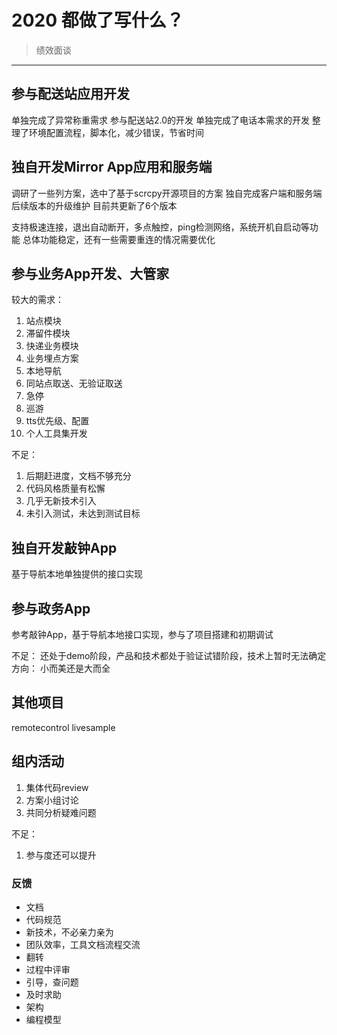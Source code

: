# 2020 都做了写什么？

> 绩效面谈

---

## 参与配送站应用开发

  单独完成了异常称重需求
  参与配送站2.0的开发
  单独完成了电话本需求的开发
  整理了环境配置流程，脚本化，减少错误，节省时间
  
## 独自开发Mirror App应用和服务端

  调研了一些列方案，选中了基于scrcpy开源项目的方案
  独自完成客户端和服务端
  后续版本的升级维护
  目前共更新了6个版本

  支持极速连接，退出自动断开，多点触控，ping检测网络，系统开机自启动等功能
  总体功能稳定，还有一些需要重连的情况需要优化
  
## 参与业务App开发、大管家
  
较大的需求：

1. 站点模块
2. 滞留件模块
3. 快递业务模块
4. 业务埋点方案
5. 本地导航
6. 同站点取送、无验证取送
7. 急停
8. 巡游
9. tts优先级、配置
10. 个人工具集开发

不足：

1. 后期赶进度，文档不够充分
2. 代码风格质量有松懈
3. 几乎无新技术引入
4. 未引入测试，未达到测试目标

## 独自开发敲钟App

基于导航本地单独提供的接口实现
  
## 参与政务App

参考敲钟App，基于导航本地接口实现，参与了项目搭建和初期调试

不足：
还处于demo阶段，产品和技术都处于验证试错阶段，技术上暂时无法确定方向：
小而美还是大而全
  
## 其他项目

remotecontrol livesample

## 组内活动

1. 集体代码review
2. 方案小组讨论
3. 共同分析疑难问题

不足：

1. 参与度还可以提升

### 反馈

- 文档
- 代码规范
- 新技术，不必亲力亲为
- 团队效率，工具文档流程交流
- 翻转
- 过程中评审
- 引导，查问题
- 及时求助
- 架构
- 编程模型
